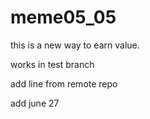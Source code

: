 # meme05_05
this is a new way to earn value.


works in test branch

add line from remote repo

add june 27

